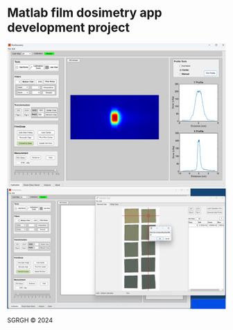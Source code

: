 # Matlab film dosimetry app development project

<p align="center">
  <img src="https://github.com/sghmire/FilmDosimetry/blob/main/MAIN.png" width="800" title="Main Window">
  <img src="https://github.com/sghmire/FilmDosimetry/blob/main/MAIN_1.png" width="800" title="Main Window">
</p>


SGRGH 
© 2024 
